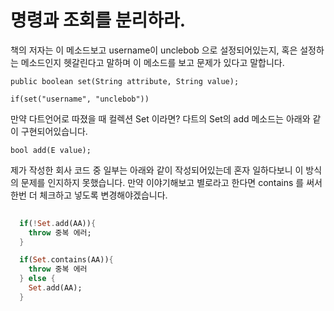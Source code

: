 # 명령과 조회를 분리하라.


책의 저자는 이 메소드보고 username이 unclebob 으로 설정되어있는지, 혹은 설정하는 메소드인지 헷갈린다고 말하며 이 메소드를 보고 문제가 있다고 말합니다.


```
public boolean set(String attribute, String value);

if(set("username", "unclebob"))

```

만약 다트언어로 따졌을 때 컬렉션 Set 이라면? 다트의 Set의 add 메소드는 아래와 같이 구현되어있습니다.

```
bool add(E value);
```

제가 작성한 회사 코드 중 일부는 아래와 같이 작성되어있는데 혼자 일하다보니 이 방식의 문제를 인지하지 못했습니다.
만약 이야기해보고 별로라고 한다면 contains 를 써서 한번 더 체크하고 넣도록 변경해야겠습니다.

```dart
 
  if(!Set.add(AA)){
    throw 중복 에러;
  }

  if(Set.contains(AA)){
    throw 중복 에러
  } else {
    Set.add(AA);
  }
```
